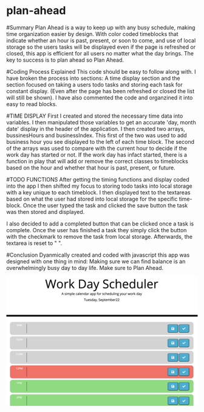 # plan-ahead

#Summary
Plan Ahead is a way to keep up with any busy schedule, making time organization easier by design. With color coded timeblocks that indicate whether an hour is past, present, or soon to come, and use of local storage so the users tasks will be displayed even if the page is refreshed or closed, this app is efficient for all users no matter what the day brings. The key to success is to plan ahead so Plan Ahead.


#Coding Process Explained
This code should be easy to follow along with. I have broken the process into sections: A time display section and the section focused on taking a users todo tasks and storing each task for constant display. (Even after the page has been refreshed or closed the list will still be shown). I have also commented the code and organzined it into easy to read blocks. 

#TIME DISPLAY
First I created and stored the necessary time data into variables. I then manipulated those variables to get an accurate 'day, month date' display in the header of the application. I then created two arrays, bussinesHours and businessIndex. This first of the two was used to add business hour you see displayed to the left of each time block. The second of the arrays was used to compare with the current hour to decide if the work day has started or not. If the work day has infact started, there is a function in play that will add or remove the correct classes to timeblocks based on the hour and whether that hour is past, present, or future.

#TODO FUNCTIONS 
After getting the timing functions and display coded into the app I then shifted my focus to storing todo tasks into local storage with a key unique to each timeblock. I then displayed text to the textareas based on what the user had stored into local storage for the specific time-block. Once the user typed the task and clicked the save button the task was then stored and displayed. 

I also decided to add a completed button that can be clicked once a task is complete. Once the user has finished a task they simply click the button with the checkmark to remove the task from local storage. Afterwards, the textarea is reset to " ". 


#Conclusion
 Dyanmically created and coded with javascript this app was designed with one thing in mind: Making sure we can find balance is an overwhelmingly busy day to day life. Make sure to Plan Ahead.

<img src ="images/Screen Shot 2020-09-22 at 12.33.38 PM.png" style="width: 200px , height: 200px">